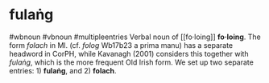 # fulaṅg
#wbnoun
#vbnoun
#multipleentries
Verbal noun of [[fo·loing]] **fo·loing**. The form *folach* in Ml. (cf. *folog* Wb17b23 a prima manu) has a separate headword in CorPH, while Kavanagh (2001) considers this together with *fulaṅg*, which is the more frequent Old Irish form. We set up two separate entries: 1) **fulaṅg**, and 2) **folach**.